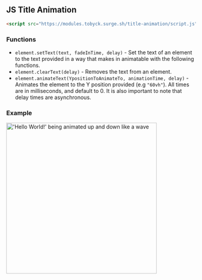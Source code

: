 ## JS Title Animation

```html
<script src="https://modules.tobyck.surge.sh/title-animation/script.js"></script>
```
### Functions
* `element.setText(text, fadeInTime, delay)` - Set the text of an element to the text provided in a way that makes in animatable with the following functions.
* `element.clearText(delay)` - Removes the text from an element.
* `element.animateText(YpositionToAnimateTo, animationTime, delay)` - Animates the element to the Y position provided (e.g `"60vh"`).
All times are in milliseconds, and default to 0. It is also important to note that delay times are asynchronous.

### Example
<img src="https://title-animation.surge.sh/helloworld.gif" alt="'Hello World!' being animated up and down like a wave" style="height: 400px;">
